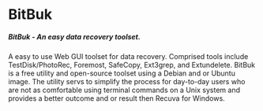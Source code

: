 # BitBuk
##### BitBuk - An easy data recovery toolset. 

A easy to use Web GUI toolset for data recovery. Comprised tools include TestDisk/PhotoRec, Foremost, SafeCopy, Ext3grep, and Extundelete. BitBuk is a free utility and open-source toolset using a Debian and or Ubuntu image. The utility servs to simplify the process for day-to-day users who are not as comfortable using terminal commands on a Unix system and provides a better outcome and or result then Recuva for Windows.  
